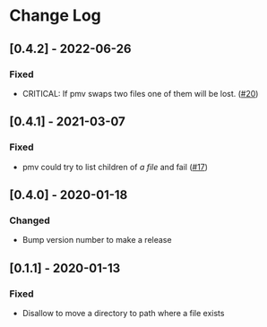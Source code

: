 <!-- markdownlint-disable MD024-->
# Change Log

## [0.4.2] - 2022-06-26

### Fixed

- CRITICAL: If pmv swaps two files one of them will be lost. ([#20][issue20])

## [0.4.1] - 2021-03-07

### Fixed

- pmv could try to list children of *a file* and fail ([#17][issue17])

## [0.4.0] - 2020-01-18

### Changed

- Bump version number to make a release

## [0.1.1] - 2020-01-13

### Fixed

- Disallow to move a directory to path where a file exists

[issue17]: https://github.com/sgryjp/pmv/issues/17
[issue20]: https://github.com/sgryjp/pmv/issues/20
